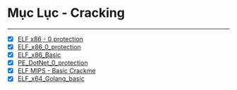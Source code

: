 #	Mục Lục  - Cracking
---
- [x] [ELF x86 - 0 protection](./ELF_C++_0_protection)  
- [x] [ELF_x86_0_protection](./ELF_x86_0_protection) 
- [x] [ELF_x86_Basic](./ELF_x86_Basic)  
- [x] [PE_DotNet_0_protection](./PE_DotNet_0_protection) 
- [x] [ELF MIPS - Basic Crackme](./MIPS/Mips.md)
- [x] [ELF_x64_Golang_basic](./ELF_x64_Golang_basic/Bin/getflag.py)
